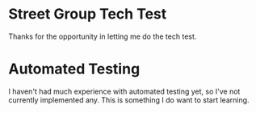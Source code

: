 # Street Group Tech Test

Thanks for the opportunity in letting me do the tech test.

# Automated Testing
I haven't had much experience with automated testing yet, so I've not currently implemented any. This is something I do want to start learning.
